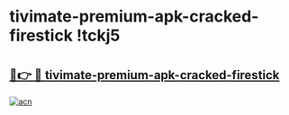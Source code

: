 # tivimate-premium-apk-cracked-firestick !tckj5

# <h2><a href="https://qk14wq.esa.edu.pl?title=tivimate-premium-apk-cracked-firestick&ref=tckj5">🔗👉 🔴 tivimate-premium-apk-cracked-firestick</a></h2>

[![acn](https://github.com/user-attachments/assets/0f9c940e-d8b0-45ae-aac7-cd30a18b3e1c)](https://qk14wq.esa.edu.pl?title=tivimate-premium-apk-cracked-firestick&ref=tckj5)

